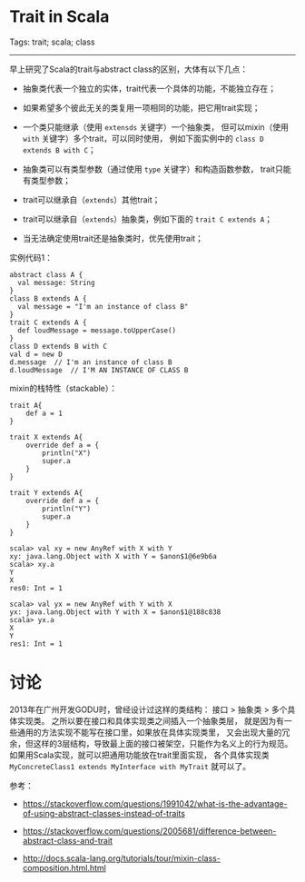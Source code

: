 # Trait in Scala
Tags: trait; scala; class

------

早上研究了Scala的trait与abstract class的区别，大体有以下几点：

* 抽象类代表一个独立的实体，trait代表一个具体的功能，不能独立存在；

* 如果希望多个彼此无关的类复用一项相同的功能，把它用trait实现；

* 一个类只能继承（使用 `extensds` 关键字）一个抽象类，
  但可以mixin（使用 `with` 关键字）多个trait，可以同时使用，
  例如下面实例中的 `class D extends B with C`；

* 抽象类可以有类型参数（通过使用 `type` 关键字）和构造函数参数，
  trait只能有类型参数；

* trait可以继承自（`extends`）其他trait；

* trait可以继承自（`extends`）抽象类，例如下面的 `trait C extends A`；

* 当无法确定使用trait还是抽象类时，优先使用trait；
 
实例代码1：
```
abstract class A {
  val message: String
}
class B extends A {
  val message = "I'm an instance of class B"
}
trait C extends A {
  def loudMessage = message.toUpperCase()
}
class D extends B with C
val d = new D
d.message  // I'm an instance of class B
d.loudMessage  // I'M AN INSTANCE OF CLASS B
```
mixin的栈特性（stackable）：
```
trait A{
    def a = 1
}
 
trait X extends A{
    override def a = {
        println("X")
        super.a
    }
}
 
trait Y extends A{
    override def a = {
        println("Y")
        super.a
    }
}
 
scala> val xy = new AnyRef with X with Y
xy: java.lang.Object with X with Y = $anon$1@6e9b6a
scala> xy.a
Y
X
res0: Int = 1
 
scala> val yx = new AnyRef with Y with X
yx: java.lang.Object with Y with X = $anon$1@188c838
scala> yx.a
X
Y
res1: Int = 1
```
 
# 讨论

2013年在广州开发GODU时，曾经设计过这样的类结构：
接口 > 抽象类 > 多个具体实现类。
之所以要在接口和具体实现类之间插入一个抽象类层，
就是因为有一些通用的方法实现不能写在接口里，如果放在具体实现类里，
又会出现大量的冗余，但这样的3层结构，导致最上面的接口被架空，只能作为名义上的行为规范。
如果用Scala实现，就可以把通用功能放在trait里面实现，
各个具体实现类 `MyConcreteClass1 extends MyInterface with MyTrait` 就可以了。
 
参考：

* https://stackoverflow.com/questions/1991042/what-is-the-advantage-of-using-abstract-classes-instead-of-traits

* https://stackoverflow.com/questions/2005681/difference-between-abstract-class-and-trait

* http://docs.scala-lang.org/tutorials/tour/mixin-class-composition.html.html
